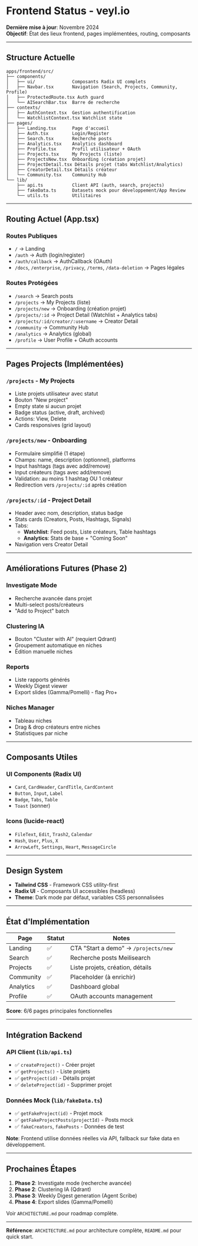 # Frontend Status - veyl.io

**Dernière mise à jour**: Novembre 2024  
**Objectif**: État des lieux frontend, pages implémentées, routing, composants

---

## Structure Actuelle

```
apps/frontend/src/
├── components/
│   ├── ui/              Composants Radix UI complets
│   ├── Navbar.tsx       Navigation (Search, Projects, Community, Profile)
│   ├── ProtectedRoute.tsx Auth guard
│   └── AISearchBar.tsx  Barre de recherche
├── contexts/
│   ├── AuthContext.tsx  Gestion authentification
│   └── WatchlistContext.tsx Watchlist state
├── pages/
│   ├── Landing.tsx      Page d'accueil
│   ├── Auth.tsx         Login/Register
│   ├── Search.tsx       Recherche posts
│   ├── Analytics.tsx    Analytics dashboard
│   ├── Profile.tsx      Profil utilisateur + OAuth
│   ├── Projects.tsx     My Projects (liste)
│   ├── ProjectsNew.tsx  Onboarding (création projet)
│   ├── ProjectDetail.tsx Détails projet (tabs Watchlist/Analytics)
│   ├── CreatorDetail.tsx Détails créateur
│   └── Community.tsx    Community Hub
└── lib/
    ├── api.ts           Client API (auth, search, projects)
    ├── fakeData.ts      Datasets mock pour développement/App Review
    └── utils.ts         Utilitaires
```

---

## Routing Actuel (App.tsx)

### Routes Publiques
- `/` → Landing
- `/auth` → Auth (login/register)
- `/auth/callback` → AuthCallback (OAuth)
- `/docs`, `/enterprise`, `/privacy`, `/terms`, `/data-deletion` → Pages légales

### Routes Protégées
- `/search` → Search posts
- `/projects` → My Projects (liste)
- `/projects/new` → Onboarding (création projet)
- `/projects/:id` → Project Detail (Watchlist + Analytics tabs)
- `/projects/:id/creator/:username` → Creator Detail
- `/community` → Community Hub
- `/analytics` → Analytics (global)
- `/profile` → User Profile + OAuth accounts

---

## Pages Projects (Implémentées)

### `/projects` - My Projects
- Liste projets utilisateur avec statut
- Bouton "New project"
- Empty state si aucun projet
- Badge status (active, draft, archived)
- Actions: View, Delete
- Cards responsives (grid layout)

### `/projects/new` - Onboarding
- Formulaire simplifié (1 étape)
- Champs: name, description (optionnel), platforms
- Input hashtags (tags avec add/remove)
- Input créateurs (tags avec add/remove)
- Validation: au moins 1 hashtag OU 1 créateur
- Redirection vers `/projects/:id` après création

### `/projects/:id` - Project Detail
- Header avec nom, description, status badge
- Stats cards (Creators, Posts, Hashtags, Signals)
- Tabs:
  - **Watchlist**: Feed posts, Liste créateurs, Table hashtags
  - **Analytics**: Stats de base + "Coming Soon"
- Navigation vers Creator Detail

---

## Améliorations Futures (Phase 2)

### Investigate Mode
- Recherche avancée dans projet
- Multi-select posts/créateurs
- "Add to Project" batch

### Clustering IA
- Bouton "Cluster with AI" (requiert Qdrant)
- Groupement automatique en niches
- Édition manuelle niches

### Reports
- Liste rapports générés
- Weekly Digest viewer
- Export slides (Gamma/Pomelli) - flag Pro+

### Niches Manager
- Tableau niches
- Drag & drop créateurs entre niches
- Statistiques par niche

---

## Composants Utiles

### UI Components (Radix UI)
- `Card`, `CardHeader`, `CardTitle`, `CardContent`
- `Button`, `Input`, `Label`
- `Badge`, `Tabs`, `Table`
- `Toast` (sonner)

### Icons (lucide-react)
- `FileText`, `Edit`, `Trash2`, `Calendar`
- `Hash`, `User`, `Plus`, `X`
- `ArrowLeft`, `Settings`, `Heart`, `MessageCircle`

---

## Design System

- **Tailwind CSS** - Framework CSS utility-first
- **Radix UI** - Composants UI accessibles (headless)
- **Theme**: Dark mode par défaut, variables CSS personnalisées

---

## État d'Implémentation

| Page | Statut | Notes |
|------|--------|-------|
| Landing | ✅ | CTA "Start a demo" → `/projects/new` |
| Search | ✅ | Recherche posts Meilisearch |
| Projects | ✅ | Liste projets, création, détails |
| Community | ✅ | Placeholder (à enrichir) |
| Analytics | ✅ | Dashboard global |
| Profile | ✅ | OAuth accounts management |

**Score**: 6/6 pages principales fonctionnelles

---

## Intégration Backend

### API Client (`lib/api.ts`)
- ✅ `createProject()` - Créer projet
- ✅ `getProjects()` - Liste projets
- ✅ `getProject(id)` - Détails projet
- ✅ `deleteProject(id)` - Supprimer projet

### Données Mock (`lib/fakeData.ts`)
- ✅ `getFakeProject(id)` - Projet mock
- ✅ `getFakeProjectPosts(projectId)` - Posts mock
- ✅ `fakeCreators`, `fakePosts` - Données de test

**Note**: Frontend utilise données réelles via API, fallback sur fake data en développement.

---

## Prochaines Étapes

1. **Phase 2**: Investigate mode (recherche avancée)
2. **Phase 2**: Clustering IA (Qdrant)
3. **Phase 3**: Weekly Digest generation (Agent Scribe)
4. **Phase 4**: Export slides (Gamma/Pomelli)

Voir `ARCHITECTURE.md` pour roadmap complète.

---

**Référence**: `ARCHITECTURE.md` pour architecture complète, `README.md` pour quick start.
